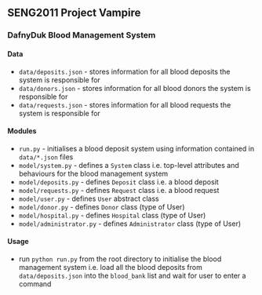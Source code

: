 ## SENG2011 Project Vampire

### DafnyDuk Blood Management System

#### Data
- `data/deposits.json` - stores information for all blood deposits the system is responsible for
- `data/donors.json` - stores information for all blood donors the system is responsible for
- `data/requests.json` - stores information for all blood requests the system is responsible for

#### Modules
- `run.py` - initialises a blood deposit system using information contained in `data/*.json` files
- `model/system.py` - defines a `System` class i.e. top-level attributes and behaviours for the blood management system
- `model/deposits.py` - defines `Deposit` class i.e. a blood deposit
- `model/requests.py` - defines `Request` class i.e. a blood request
- `model/user.py` - defines `User` abstract class
- `model/donor.py` - defines `Donor` class (type of User)
- `model/hospital.py` - defines `Hospital` class (type of User)
- `model/administrator.py` - defines `Administrator` class (type of User)


#### Usage
- run `python run.py` from the root directory to initialise the blood management system i.e. load all the blood deposits from `data/deposits.json` into the `blood_bank` list and wait for user to enter a command

